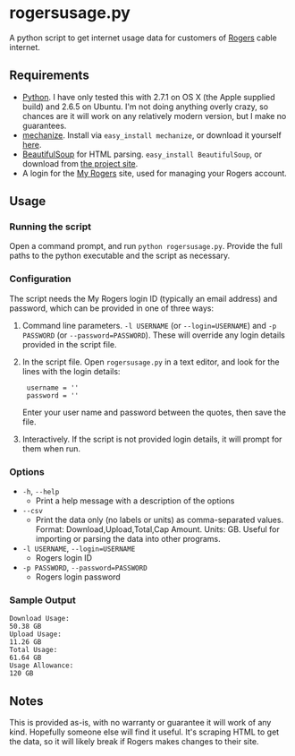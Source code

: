 # rogersusage.py
A python script to get internet usage data for customers of [Rogers][] cable internet.

## Requirements
 - [Python][python]. I have only tested this with 2.7.1 on OS X (the Apple supplied build) and 2.6.5 on Ubuntu. I'm not doing anything overly crazy, so chances are it will work on any relatively modern version, but I make no guarantees.
 - [mechanize][]. Install via `easy_install mechanize`, or download it yourself [here][mechanize dl].
 - [BeautifulSoup][] for HTML parsing. `easy_install BeautifulSoup`, or download from [the project site][soup dl].
 - A login for the [My Rogers][] site, used for managing your Rogers account.
 
## Usage
### Running the script
Open a command prompt, and run `python rogersusage.py`. Provide the full paths to the python executable and the script as necessary.

### Configuration
The script needs the My Rogers login ID (typically an email address) and password, which can be provided in one of three ways:

1. Command line parameters. `-l USERNAME` (or `--login=USERNAME`) and `-p PASSWORD` (or `--password=PASSWORD`). These will override any login details provided in the script file.
2. In the script file. Open `rogersusage.py` in a text editor, and look for the lines with the login details:

        username = ''
        password = ''

    Enter your user name and password between the quotes, then save the file.
3. Interactively. If the script is not provided login details, it will prompt for them when run.

### Options
 - `-h`, `--help`
    - Print a help message with a description of the options
 - `--csv`
    - Print the data only (no labels or units) as comma-separated values. Format: Download,Upload,Total,Cap Amount. Units: GB. Useful for  importing or parsing the data into other programs.
 - `-l USERNAME`, `--login=USERNAME`
    - Rogers login ID
 - `-p PASSWORD`, `--password=PASSWORD`
    - Rogers login password

### Sample Output
    Download Usage:
    50.38 GB
    Upload Usage:
    11.26 GB
    Total Usage:
    61.64 GB
    Usage Allowance:
    120 GB

## Notes
This is provided as-is, with no warranty or guarantee it will work of any kind. Hopefully someone else will find it useful. It's scraping HTML to get the data, so it will likely break if Rogers makes changes to their site.

[BeautifulSoup]: http://www.crummy.com/software/BeautifulSoup/
[soup dl]: http://www.crummy.com/software/BeautifulSoup/#Download
[python]: http://www.python.org/
[rogers]: http://www.rogers.com
[my rogers]: https://www.rogers.com/web/RogersServices.portal?_nfpb=true&amp;_pageLabel=My%20Rogers_Home
[mechanize]: http://wwwsearch.sourceforge.net/mechanize/
[mechanize dl]: http://wwwsearch.sourceforge.net/mechanize/download.html
